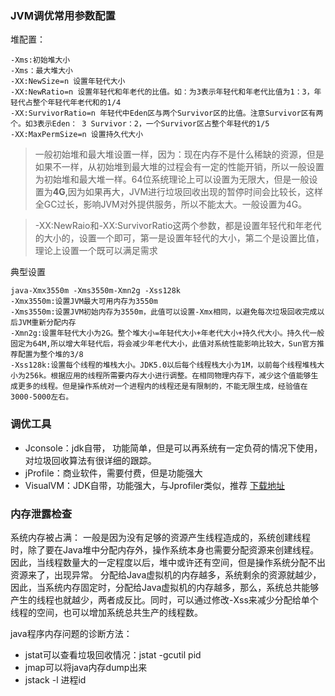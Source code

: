 ### JVM调优常用参数配置

堆配置：

```
-Xms:初始堆大小
-Xms：最大堆大小
-XX:NewSize=n 设置年轻代大小
-XX:NewRatio=n 设置年轻代和年老代的比值。如：为3表示年轻代和年老代比值为1：3，年轻代占整个年轻代年老代和的1/4
-XX:SurvivorRatio=n 年轻代中Eden区与两个Survivor区的比值。注意Survivor区有两个。如3表示Eden： 3 Survivor：2，一个Survivor区占整个年轻代的1/5
-XX:MaxPermSize=n 设置持久代大小
```

> 一般初始堆和最大堆设置一样，因为：现在内存不是什么稀缺的资源，但是如果不一样，从初始堆到最大堆的过程会有一定的性能开销，所以一般设置为初始堆和最大堆一样。64位系统理论上可以设置为无限大，但是一般设置为**4G**,因为如果再大，JVM进行垃圾回收出现的暂停时间会比较长，这样全GC过长，影响JVM对外提供服务，所以不能太大。一般设置为4G。

> -XX:NewRaio和-XX:SurvivorRatio这两个参数，都是设置年轻代和年老代的大小的，设置一个即可，第一是设置年轻代的大小，第二个是设置比值，理论上设置一个既可以满足需求



典型设置

```
java-Xmx3550m -Xms3550m-Xmn2g -Xss128k
-Xmx3550m:设置JVM最大可用内存为3550m
-Xms3550m:设置JVM初始内存为3550m，此值可以设置-Xmx相同，以避免每次垃圾回收完成以后JVM重新分配内存
-Xmn2g:设置年轻代大小为2G。整个堆大小=年轻代大小+年老代大小+持久代大小。持久代一般固定为64M,所以增大年轻代后，将会减少年老代大小，此值对系统性能影响比较大，Sun官方推荐配置为整个堆的3/8
-Xss128k:设置每个线程的堆栈大小。JDK5.0以后每个线程栈大小为1M，以前每个线程堆栈大小为256k。根据应用的线程所需要内存大小进行调整。在相同物理内存下，减少这个值能够生成更多的线程。但是操作系统对一个进程内的线程还是有限制的，不能无限生成，经验值在3000-5000左右。
```



### 调优工具

- Jconsole：jdk自带， 功能简单，但是可以再系统有一定负荷的情况下使用，对垃圾回收算法有很详细的跟踪。 
- jProfile：商业软件，需要付费，但是功能强大
- VisualVM：JDK自带，功能强大，与Jprofiler类似，推荐   [下载地址](https://visualvm.github.io/download.html)



### 内存泄露检查



系统内存被占满：
 一般是因为没有足够的资源产生线程造成的，系统创建线程时，除了要在Java堆中分配内存外，操作系统本身也需要分配资源来创建线程。因此，当线程数量大的一定程度以后，堆中或许还有空间，但是操作系统分配不出资源来了，出现异常。
分配给Java虚拟机的内存越多，系统剩余的资源就越少，因此，当系统内存固定时，分配给Java虚拟机的内存越多，那么，系统总共能够产生的线程也就越少，两者成反比。同时，可以通过修改-Xss来减少分配给单个线程的空间，也可以增加系统总共生产的线程数。



java程序内存问题的诊断方法：

- jstat可以查看垃圾回收情况：jstat -gcutil pid
- jmap可以将java内存dump出来
- jstack -l 进程id